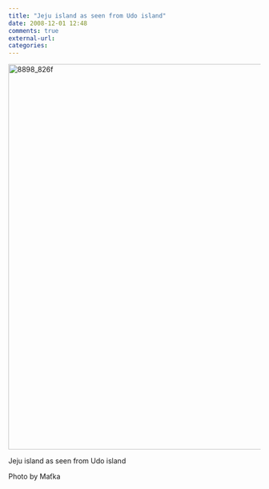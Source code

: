 ```yaml
---
title: "Jeju island as seen from Udo island"
date: 2008-12-01 12:48
comments: true
external-url:
categories:
---
```

[<img src="http://2.asset.soup.io/asset/0181/8898_826f.jpeg" width="1024" height="768" alt="8898_826f" />][1]

Jeju island as seen from Udo island  
  
Photo by Maťka

  [1]: http://www.flickr.com/photos/nerciss/3068864091/
